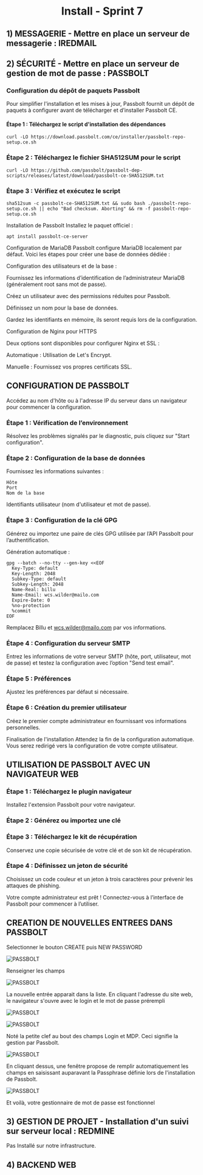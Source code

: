 <div align="center"><H1> Install -  Sprint 7 </H1></div>

## 1) MESSAGERIE - Mettre en place un serveur de messagerie : IREDMAIL

## 2) SÉCURITÉ - Mettre en place un serveur de gestion de mot de passe : PASSBOLT


### Configuration du dépôt de paquets Passbolt

Pour simplifier l'installation et les mises à jour, Passbolt fournit un dépôt de paquets à configurer avant de télécharger et d’installer Passbolt CE.

#### Étape 1 : Téléchargez le script d'installation des dépendances

```
curl -LO https://download.passbolt.com/ce/installer/passbolt-repo-setup.ce.sh
```

### Étape 2 : Téléchargez le fichier SHA512SUM pour le script

```
curl -LO https://github.com/passbolt/passbolt-dep-scripts/releases/latest/download/passbolt-ce-SHA512SUM.txt
```

### Étape 3 : Vérifiez et exécutez le script

```
sha512sum -c passbolt-ce-SHA512SUM.txt && sudo bash ./passbolt-repo-setup.ce.sh || echo "Bad checksum. Aborting" && rm -f passbolt-repo-setup.ce.sh
```

Installation de Passbolt
Installez le paquet officiel :

```
apt install passbolt-ce-server
```

Configuration de MariaDB
Passbolt configure MariaDB localement par défaut. Voici les étapes pour créer une base de données dédiée :

Configuration des utilisateurs et de la base :

Fournissez les informations d’identification de l’administrateur MariaDB (généralement root sans mot de passe).

Créez un utilisateur avec des permissions réduites pour Passbolt.

Définissez un nom pour la base de données.

Gardez les identifiants en mémoire, ils seront requis lors de la configuration.

Configuration de Nginx pour HTTPS

Deux options sont disponibles pour configurer Nginx et SSL :

Automatique : Utilisation de Let's Encrypt.

Manuelle : Fournissez vos propres certificats SSL.

CONFIGURATION DE PASSBOLT
-------------------------

Accédez au nom d'hôte ou à l'adresse IP du serveur dans un navigateur pour commencer la configuration.

### Étape 1 : Vérification de l’environnement
Résolvez les problèmes signalés par le diagnostic, puis cliquez sur "Start configuration".

### Étape 2 : Configuration de la base de données
Fournissez les informations suivantes :

```
Hôte
Port
Nom de la base
```

Identifiants utilisateur (nom d'utilisateur et mot de passe).

### Étape 3 : Configuration de la clé GPG

Générez ou importez une paire de clés GPG utilisée par l’API Passbolt pour l’authentification.

Génération automatique :

```
gpg --batch --no-tty --gen-key <<EOF
  Key-Type: default
  Key-Length: 2048
  Subkey-Type: default
  Subkey-Length: 2048
  Name-Real: billu
  Name-Email: wcs.wilder@mailo.com
  Expire-Date: 0
  %no-protection
  %commit
EOF
```

Remplacez Billu et wcs.wilder@mailo.com par vos informations.

### Étape 4 : Configuration du serveur SMTP
Entrez les informations de votre serveur SMTP (hôte, port, utilisateur, mot de passe) et testez la configuration avec l’option "Send test email".

### Étape 5 : Préférences
Ajustez les préférences par défaut si nécessaire.

### Étape 6 : Création du premier utilisateur
Créez le premier compte administrateur en fournissant vos informations personnelles.

Finalisation de l'installation
Attendez la fin de la configuration automatique.
Vous serez redirigé vers la configuration de votre compte utilisateur.

UTILISATION DE PASSBOLT AVEC UN NAVIGATEUR WEB
----------------------------------------------


### Étape 1 : Téléchargez le plugin navigateur
Installez l'extension Passbolt pour votre navigateur.

### Étape 2 : Générez ou importez une clé


### Étape 3 : Téléchargez le kit de récupération
Conservez une copie sécurisée de votre clé et de son kit de récupération.

### Étape 4 : Définissez un jeton de sécurité
Choisissez un code couleur et un jeton à trois caractères pour prévenir les attaques de phishing.

Votre compte administrateur est prêt !
Connectez-vous à l’interface de Passbolt pour commencer à l’utiliser.

CREATION DE NOUVELLES ENTREES DANS PASSBOLT
----------------------------------------------


Selectionner le bouton CREATE puis NEW PASSWORD

![PASSBOLT](https://github.com/WildCodeSchool/TSSR-ANGOU-P3-G1/blob/main/SCREENS-PAR-SPRINT/SCREENS-SPRINT7/passbolt2.png)

Renseigner les champs

![PASSBOLT](https://github.com/WildCodeSchool/TSSR-ANGOU-P3-G1/blob/main/SCREENS-PAR-SPRINT/SCREENS-SPRINT7/passbolt3.png)

La nouvelle entrée apparait dans la liste. En cliquant l'adresse du site web, le navigateur s'ouvre avec le login et le mot de passe prérempli

![PASSBOLT](https://github.com/WildCodeSchool/TSSR-ANGOU-P3-G1/blob/main/SCREENS-PAR-SPRINT/SCREENS-SPRINT7/passbolt1.png)


![PASSBOLT](https://github.com/WildCodeSchool/TSSR-ANGOU-P3-G1/blob/main/SCREENS-PAR-SPRINT/SCREENS-SPRINT7/passbolt4.png)

Noté la petite clef au bout des champs Login et MDP. Ceci signifie la gestion par Passbolt.

![PASSBOLT](https://github.com/WildCodeSchool/TSSR-ANGOU-P3-G1/blob/main/SCREENS-PAR-SPRINT/SCREENS-SPRINT7/passbolt5.png)

En cliquant dessus, une fenêtre propose de remplir automatiquement les champs en saisissant auparavant la Passphrase définie lors de l'installation de Passbolt.

![PASSBOLT](https://github.com/WildCodeSchool/TSSR-ANGOU-P3-G1/blob/main/SCREENS-PAR-SPRINT/SCREENS-SPRINT7/passbolt6.png)

Et voilà, votre gestionnaire de mot de passe est fonctionnel


## 3) GESTION DE PROJET - Installation d'un suivi sur serveur local : REDMINE

Pas Installé sur notre infrastructure.

## 4) BACKEND WEB

